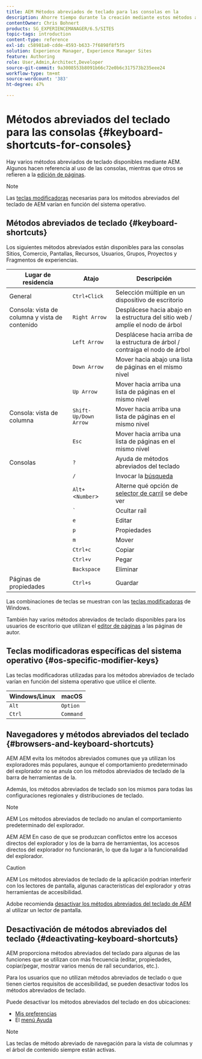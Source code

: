 ```yaml
---
title: AEM Métodos abreviados de teclado para las consolas en la
description: Ahorre tiempo durante la creación mediante estos métodos abreviados del teclado.
contentOwner: Chris Bohnert
products: SG_EXPERIENCEMANAGER/6.5/SITES
topic-tags: introduction
content-type: reference
exl-id: c58981a0-cdde-4593-b633-7f6898f8f5f5
solution: Experience Manager, Experience Manager Sites
feature: Authoring
role: User,Admin,Architect,Developer
source-git-commit: 9a3008553b8091b66c72e0b6c317573b235eee24
workflow-type: tm+mt
source-wordcount: '383'
ht-degree: 47%

---
```


# Métodos abreviados del teclado para las consolas  {#keyboard-shortcuts-for-consoles}

Hay varios métodos abreviados de teclado disponibles mediante AEM. Algunos hacen referencia al uso de las consolas, mientras que otros se refieren a la [edición de páginas](/help/sites-authoring/page-authoring-keyboard-shortcuts.md).

>[!NOTE]
>
>Las [teclas modificadoras](/help/sites-authoring/keyboard-shortcuts.md#os-specific-modifier-keys) necesarias para los métodos abreviados del teclado de AEM varían en función del sistema operativo.

## Métodos abreviados de teclado {#keyboard-shortcuts}

Los siguientes métodos abreviados están disponibles para las consolas Sitios, Comercio, Pantallas, Recursos, Usuarios, Grupos, Proyectos y Fragmentos de experiencias.

| Lugar de residencia | Atajo | Descripción |
|---|---|---|
| General | `Ctrl+Click` | Selección múltiple en un dispositivo de escritorio |
| Consola: vista de columna y vista de contenido | `Right Arrow` | Desplácese hacia abajo en la estructura del sitio web / amplíe el nodo de árbol |
|  | `Left Arrow` | Desplácese hacia arriba de la estructura de árbol / contraiga el nodo de árbol |
|  | `Down Arrow` | Mover hacia abajo una lista de páginas en el mismo nivel |
|  | `Up Arrow` | Mover hacia arriba una lista de páginas en el mismo nivel |
| Consola: vista de columna | `Shift-Up/Down Arrow` | Mover hacia arriba una lista de páginas en el mismo nivel |
|  | `Esc` | Mover hacia arriba una lista de páginas en el mismo nivel |
| Consolas | `?` | Ayuda de métodos abreviados del teclado |
|  | `/` | Invocar la [búsqueda](/help/sites-authoring/search.md) |
|  | `Alt+`&lt;`Number`> | Alterne qué opción de [selector de carril](/help/sites-authoring/basic-handling.md#rail-selector) se debe ver |
|  | ``` ` ``` | Ocultar raíl |
|  | `e` | Editar |
|  | `p` | Propiedades |
|  | `m` | Mover |
|  | `Ctrl+c` | Copiar |
|  | `Ctrl+v` | Pegar |
|  | `Backspace` | Eliminar |
| Páginas de propiedades | `Ctrl+s` | Guardar |

Las combinaciones de teclas se muestran con las [teclas modificadoras](/help/sites-authoring/keyboard-shortcuts.md#os-specific-modifier-keys) de Windows.

También hay varios métodos abreviados de teclado disponibles para los usuarios de escritorio que utilizan el [editor de páginas](/help/sites-authoring/page-authoring-keyboard-shortcuts.md) a las páginas de autor.

## Teclas modificadoras específicas del sistema operativo {#os-specific-modifier-keys}

Las teclas modificadoras utilizadas para los métodos abreviados de teclado varían en función del sistema operativo que utilice el cliente.

| Windows/Linux | macOS |
|---|---|
| `Alt` | `Option` |
| `Ctrl` | `Command` |

## Navegadores y métodos abreviados del teclado {#browsers-and-keyboard-shortcuts}

AEM AEM evita los métodos abreviados comunes que ya utilizan los exploradores más populares, aunque el comportamiento predeterminado del explorador no se anula con los métodos abreviados de teclado de la barra de herramientas de la.

Además, los métodos abreviados de teclado son los mismos para todas las configuraciones regionales y distribuciones de teclado.

>[!NOTE]
>
>AEM Los métodos abreviados de teclado no anulan el comportamiento predeterminado del explorador.
>
>AEM AEM En caso de que se produzcan conflictos entre los accesos directos del explorador y los de la barra de herramientas, los accesos directos del explorador no funcionarán, lo que da lugar a la funcionalidad del explorador.

>[!CAUTION]
>
>AEM Los métodos abreviados de teclado de la aplicación podrían interferir con los lectores de pantalla, algunas características del explorador y otras herramientas de accesibilidad.
>
>Adobe recomienda [desactivar los métodos abreviados del teclado de AEM](/help/sites-authoring/keyboard-shortcuts.md#deactivating-keyboard-shortcuts) al utilizar un lector de pantalla.

## Desactivación de métodos abreviados del teclado {#deactivating-keyboard-shortcuts}

AEM proporciona métodos abreviados del teclado para algunas de las funciones que se utilizan con más frecuencia (editar, propiedades, copiar/pegar, mostrar varios menús de raíl secundarios, etc.).

Para los usuarios que no utilizan métodos abreviados de teclado o que tienen ciertos requisitos de accesibilidad, se pueden desactivar todos los métodos abreviados de teclado.

Puede desactivar los métodos abreviados del teclado en dos ubicaciones:

* [Mis preferencias](/help/sites-authoring/user-properties.md#my-preferences)
* El [menú Ayuda](/help/sites-authoring/basic-handling.md#accessing-help)

>[!NOTE]
>
>Las teclas de método abreviado de navegación para la vista de columnas y el árbol de contenido siempre están activas.
